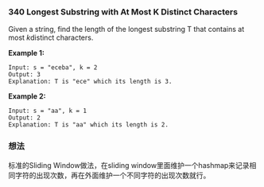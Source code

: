 ### 340  Longest Substring with At Most K Distinct Characters

Given a string, find the length of the longest substring T that contains at most *k*distinct characters.

**Example 1:**

```
Input: s = "eceba", k = 2
Output: 3
Explanation: T is "ece" which its length is 3.
```

**Example 2:**

```
Input: s = "aa", k = 1
Output: 2
Explanation: T is "aa" which its length is 2.
```

### 想法

标准的Sliding Window做法，在sliding window里面维护一个hashmap来记录相同字符的出现次数，再在外面维护一个不同字符的出现次数就行。